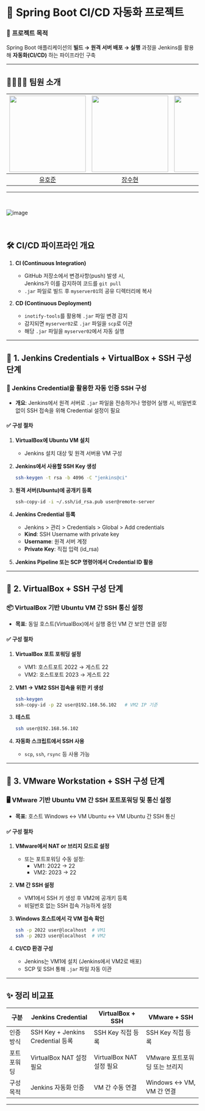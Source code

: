 # 📌 **Spring Boot CI/CD 자동화 프로젝트**

### 🎯 **프로젝트 목적**
Spring Boot 애플리케이션의 **빌드 → 원격 서버 배포 → 실행** 과정을 Jenkins를 활용해 **자동화(CI/CD)** 하는 파이프라인 구축

---

## 👨‍👨‍👦‍👦 팀원 소개  
| <img src="https://github.com/wns5120.png" width="200px"> | <img src="https://github.com/Aunsxm.png" width="200px"> | <img src="https://github.com/andytjdqls.png" width="200px"> |
| :---: | :---: | :---: |
| [유호준](https://github.com/wns5120) | [장수현](https://github.com/Aunsxm) | [이성빈](https://github.com/andytjdqls) |

---

<br>

![image](https://github.com/user-attachments/assets/2b1a563a-cf26-45bf-96ef-539e81103727)

<br>

## 🛠️ **CI/CD 파이프라인 개요**

1. **CI (Continuous Integration)**  
   - GitHub 저장소에서 변경사항(push) 발생 시,  
     Jenkins가 이를 감지하여 코드를 `git pull`
   - `.jar` 파일로 빌드 후 `myserver01`의 공유 디렉터리에 복사

2. **CD (Continuous Deployment)**  
   - `inotify-tools`를 활용해 `.jar` 파일 변경 감지
   - 감지되면 `myserver02`로 `.jar` 파일을 `scp`로 이관
   - 해당 `.jar` 파일을 `myserver02`에서 자동 실행
  


---

## 🧩 **1. Jenkins Credentials + VirtualBox + SSH 구성 단계**

### 🔐 Jenkins Credential을 활용한 자동 인증 SSH 구성

- **개요**: Jenkins에서 원격 서버로 `.jar` 파일을 전송하거나 명령어 실행 시, 비밀번호 없이 SSH 접속을 위해 Credential 설정이 필요

#### ✅ 구성 절차

1. **VirtualBox에 Ubuntu VM 설치**
   - Jenkins 설치 대상 및 원격 서버용 VM 구성

2. **Jenkins에서 사용할 SSH Key 생성**
   ```bash
   ssh-keygen -t rsa -b 4096 -C "jenkins@ci"
   ```

3. **원격 서버(Ubuntu)에 공개키 등록**
   ```bash
   ssh-copy-id -i ~/.ssh/id_rsa.pub user@remote-server
   ```

4. **Jenkins Credential 등록**
   - Jenkins > 관리 > Credentials > Global > Add credentials  
   - **Kind**: SSH Username with private key  
   - **Username**: 원격 서버 계정  
   - **Private Key**: 직접 입력 (id_rsa)

5. **Jenkins Pipeline 또는 SCP 명령어에서 Credential ID 활용**

---

## 🧩 **2. VirtualBox + SSH 구성 단계**

### 📦 VirtualBox 기반 Ubuntu VM 간 SSH 통신 설정

- **목표**: 동일 호스트(VirtualBox)에서 실행 중인 VM 간 보안 연결 설정

#### ✅ 구성 절차

1. **VirtualBox 포트 포워딩 설정**
   - VM1: 호스트포트 2022 → 게스트 22  
   - VM2: 호스트포트 2023 → 게스트 22

2. **VM1 → VM2 SSH 접속을 위한 키 생성**
   ```bash
   ssh-keygen
   ssh-copy-id -p 22 user@192.168.56.102   # VM2 IP 기준
   ```

3. **테스트**
   ```bash
   ssh user@192.168.56.102
   ```

4. **자동화 스크립트에서 SSH 사용**
   - `scp`, `ssh`, `rsync` 등 사용 가능

---

## 🧩 **3. VMware Workstation + SSH 구성 단계**

### 🖥️ VMware 기반 Ubuntu VM 간 SSH 포트포워딩 및 통신 설정

- **목표**: 호스트 Windows ↔ VM Ubuntu ↔ VM Ubuntu 간 SSH 통신

#### ✅ 구성 절차

1. **VMware에서 NAT or 브리지 모드로 설정**
   - 또는 포트포워딩 수동 설정:
     - VM1: 2022 → 22
     - VM2: 2023 → 22

2. **VM 간 SSH 설정**
   - VM1에서 SSH 키 생성 후 VM2에 공개키 등록
   - 비밀번호 없는 SSH 접속 가능하게 설정

3. **Windows 호스트에서 각 VM 접속 확인**
   ```bash
   ssh -p 2022 user@localhost  # VM1
   ssh -p 2023 user@localhost  # VM2
   ```

4. **CI/CD 환경 구성**
   - Jenkins는 VM1에 설치 (Jenkins에서 VM2로 배포)
   - SCP 및 SSH 통해 `.jar` 파일 자동 이관

---

## ✨ 정리 비교표

| 구분 | Jenkins Credential | VirtualBox + SSH | VMware + SSH |
|------|--------------------|------------------|---------------|
| 인증 방식 | SSH Key + Jenkins Credential 등록 | SSH Key 직접 등록 | SSH Key 직접 등록 |
| 포트 포워딩 | VirtualBox NAT 설정 필요 | VirtualBox NAT 설정 필요 | VMware 포트포워딩 또는 브리지 |
| 구성 목적 | Jenkins 자동화 인증 | VM 간 수동 연결 | Windows ↔ VM, VM 간 연결 |

---





